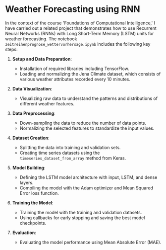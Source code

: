 # Weather Forecasting using RNN

In the context of the course 'Foundations of Computational Intelligence,' I have carried out a related project that demonstrates how to use Recurrent Neural Networks (RNNs) with Long Short-Term Memory (LSTM) units for weather forecasting. The notebook `zeitreihenprognose_wettervorhersage.ipynb` includes the following key steps:

1. **Setup and Data Preparation**:
   - Installation of required libraries including TensorFlow.
   - Loading and normalizing the Jena Climate dataset, which consists of various weather attributes recorded every 10 minutes.

2. **Data Visualization**:
   - Visualizing raw data to understand the patterns and distributions of different weather features.

3. **Data Preprocessing**:
   - Down-sampling the data to reduce the number of data points.
   - Normalizing the selected features to standardize the input values.

4. **Dataset Creation**:
   - Splitting the data into training and validation sets.
   - Creating time series datasets using the `timeseries_dataset_from_array` method from Keras.

5. **Model Building**:
   - Defining the LSTM model architecture with input, LSTM, and dense layers.
   - Compiling the model with the Adam optimizer and Mean Squared Error loss function.

6. **Training the Model**:
   - Training the model with the training and validation datasets.
   - Using callbacks for early stopping and saving the best model checkpoints.

7. **Evaluation**:
   - Evaluating the model performance using Mean Absolute Error (MAE).
